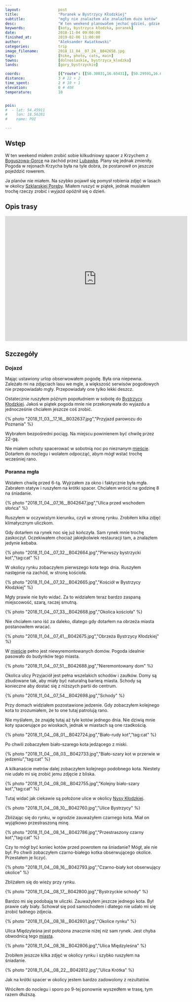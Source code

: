 ```yaml
---
layout:                 post
title:                  "Poranek w Bystrzycy Kłodzkiej"
subtitle:               "mgły nie znalazłem ale znalazłem dużo kotów"
desc:                   "W ten weekend planowałem jechać gdzieś, gdzie mógłbym zrobić jesienne zdjęcia we mgle. Początkowo myślałem nad lasami w okolicy Szklarskiej Poręby, jednak ostatecznie zaryzykowałem aby odkryć nowe miejsca. Co mnie najbardziej zaskoczyło to ilość kotów swobodnie poruszających się tutaj."
keywords:               [koty, bystrzyca kłodzka, poranek]
date:                   2018-11-04 09:00:00
finished_at:            2019-02-06 11:00:00
author:                 "Aleksander Kwiatkowski"
categories:             trip
image_filename:         2018_11_04__07_24__B042658.jpg
tags:                   [hike, photo, cats, main]
towns:                  [dolnoslaskie, bystrzyca_klodzka]
lands:                  [gory_bystrzyckie]

coords:                 [{"route": [[50.30031,16.65431], [50.29591,16.65117], [50.29758,16.64673]], "type": "hike"}]
distance:               3 # 22 + 2
time_spent:             2 # 10 + 1
elevation:              0 # 408
temperature:            10


pois:
#  - lat: 54.45911
#    lon: 18.56281
#    name: POI

---
```


[wiki-boguszow-gorce]: https://pl.wikipedia.org/wiki/Bogusz%C3%B3w-Gorce
[wiki-lubawka]: https://pl.wikipedia.org/wiki/Lubawka
[wiki-bystrzyca-klodzka]: https://pl.wikipedia.org/wiki/Bystrzyca_K%C5%82odzka
[wiki-nysa-klodzka]: https://pl.wikipedia.org/wiki/Nysa_K%C5%82odzka
[wiki-szklarska-poreba]: https://pl.wikipedia.org/wiki/Szklarska_Por%C4%99ba


## Wstęp

W ten weekend miałem zrobić sobie kilkudniowy spacer z Krzychem z
[Boguszowa-Gorce][wiki-boguszow-gorce]
na zachód przez [Lubawkę][wiki-lubawka]. Plany się jednak zmieniły.
Pogoda w rejonach Krzycha była na tyle dobra, że postanowił on jeszcze
pojeździć rowerem.

Ja planów nie miałem. Na szybko pojawił się pomysł robienia zdjęć
w lasach w okolicy [Szklarskiej Poręby][wiki-szklarska-poreba].
Miałem ruszyć w piątek, jednak musiałem trochę rzeczy zrobić i wyjazd opóźnił się
o dzień.

## Opis trasy

<iframe height='405' width='590' frameborder='0' allowtransparency='true' scrolling='no' src='https://www.strava.com/activities/1947862425/embed/e74591bd4f0af6e4a3b7de8cbde8a5ac87b8c8e2'></iframe>

## Szczegóły

### Dojazd

Mając ustawiony urlop obserwowałem pogodę. Była ona niepewna. Zależało mi na zdjęciach
lasu we mgle, a większość serwisów pogodowych nie przepowiadało mgły.
Przepowiadały one tylko lekki deszcz.

Ostatecznie ruszyłem późnym popołudniem
w sobotę do [Bystrzycy Kłodzkiej][wiki-bystrzyca-klodzka].
Jakoś w piątek pogoda mnie nie przekonywała do wyjazdu a jednocześnie
chciałem jeszcze coś zrobić.

{% photo "2018_11_03__17_16__B032637.jpg","Przyjazd parowozu do Poznania" %}

Wybrałem bezpośredni pociąg. Na miejscu powinienem być chwilę przez 22-gą.

Nie miałem ochoty spacerować w sobotnią noc po nieznanym [mieście][wiki-bystrzyca-klodzka].
Dotarłem do noclegu i wolałem odpocząć, abym mógł wstać trochę wcześniej rano.

### Poranna mgła

Wstałem chwilę przed 6-tą. Wyjrzałem za okno i faktycznie była mgła.
Zabrałem statyw i ruszyłem na krótki spacer. Chciałem wrócić na godzinę 8
na śniadanie.

{% photo "2018_11_04__07_16__B042647.jpg","Ulica przed wschodem słońca" %}

Ruszyłem w oczywistym kierunku, czyli w stronę rynku. Zrobiłem kilka zdjęć
klimatycznym uliczkom.

Gdy dotarłem na rynek noc się już kończyła. Sam rynek mnie trochę zaskoczył.
Oczekiwałem chociaż jakiejkolwiek restauracji tam, a znalazłem jedynie kebaba.

{% photo "2018_11_04__07_32__B042664.jpg","Pierwszy bystrzycki kot","tag:cat" %}

W okolicy rynku zobaczyłem pierwszego kota tego dnia. Ruszyłem następnie na zachód,
w stronę kościoła.

{% photo "2018_11_04__07_32__B042665.jpg","Kościół w Bystrzycy Kłodzkiej" %}

Mgły prawie nie było widać. Za to widziałem teraz bardzo zaspaną miejscowość, szarą,
raczej smutną.

{% photo "2018_11_04__07_33__B042668.jpg","Okolica kościoła" %}

Nie chciałem rano iść za daleko, dlatego gdy dotarłem na obrzeża miasta postanowiłem
wracać.

{% photo "2018_11_04__07_41__B042675.jpg","Obrzeża Bystrzycy Kłodzkiej" %}

W [mieście][wiki-bystrzyca-klodzka] pełno jest niewyremontowanych domów.
Pogoda idealnie pasowało do budynków tego miasta.

{% photo "2018_11_04__07_51__B042688.jpg","Nieremontowany dom" %}

Okolica ulicy Przyjaciół jest pełna wszelakich schodów i zaułków. Domy są zbudowane tak,
aby miały być naturalną barierą miasta. Schody są konieczne aby dostać się
z niższych partii do centrum.

{% photo "2018_11_04__07_54__B042698.jpg","Schody" %}

Przy domach widziałem pozostawione jedzenie. Gdy zobaczyłem kolejnego kota
to zrozumiałem, że to one tutaj patrolują rano.

Nie myślałem, że znajdę tutaj aż tyle kotów jednego dnia. Nie dziwią mnie koty
spacerujące po wioskach, jednak w miastach są one rzadkością.

{% photo "2018_11_04__08_01__B042724.jpg","Biało-rudy kot","tag:cat" %}

Po chwili zobaczyłem biało-szarego kota jedzącego z miski.

{% photo "2018_11_04__08_03__B042733.jpg","Biało-szary kot w przerwie w jedzeniu","tag:cat" %}

A kilkanaście metrów dalej zobaczyłem kolejnego podobnego kota.
Niestety nie udało mi się zrobić jemu zdjęcie z bliska.

{% photo "2018_11_04__08_08__B042755.jpg","Kolejny biało-szary kot","tag:cat" %}

Tutaj widać jak ciekawie są położone ulice w okolicy [Nysy Kłodzkiej][wiki-nysa-klodzka].

{% photo "2018_11_04__08_10__B042760.jpg","Ulice Bystrzycy" %}

Zbliżając się do rynku, w ogrodzie zauważyłem czarnego kota.
Miał on wyjątkowo przestraszoną minę.

{% photo "2018_11_04__08_14__B042786.jpg","Przestraszony czarny kot","tag:cat" %}

Czy to mógł być koniec kotów przed powrotem na śniadanie? Mógł, ale nie był.
Po chwili zobaczyłem czarno-białego kotka obserwującego okolice. Przestałem je liczyć.

{% photo "2018_11_04__08_16__B042793.jpg","Czarno-biały kot obserwujący okolice" %}

Zbliżałem się do wieży przy rynku.

{% photo "2018_11_04__08_17__B042800.jpg","Bystrzyckie schody" %}

Bardzo mi się podobają te uliczki. Zauważyłem jeszcze jednego kota. Był
prawie cały biały. Schował się pod samochodem i dlatego nie udało mi się
zrobić ładnego zdjecia.

{% photo "2018_11_04__08_18__B042801.jpg","Okolice rynku" %}

Ulica Międzyleśna jest położona znacznie niżej niż sam rynek. Jest chyba
obwodnicą tego [miasta][wiki-bystrzyca-klodzka].

{% photo "2018_11_04__08_18__B042806.jpg","Ulica Międzyleśna" %}

Zrobiłem jeszcze kilka zdjęć w okolicy rynku i szybko ruszyłem na
śniadanie.

{% photo "2018_11_04__08_22__B042812.jpg","Ulica Krótka" %}

Jak na krótki spacer w okolicy jestem bardzo zadowolony z rezultatów.

Wróciłem do noclegu i sporo po 9-tej ponownie wyszedłem w trasę,
tym razem dłuższą.

